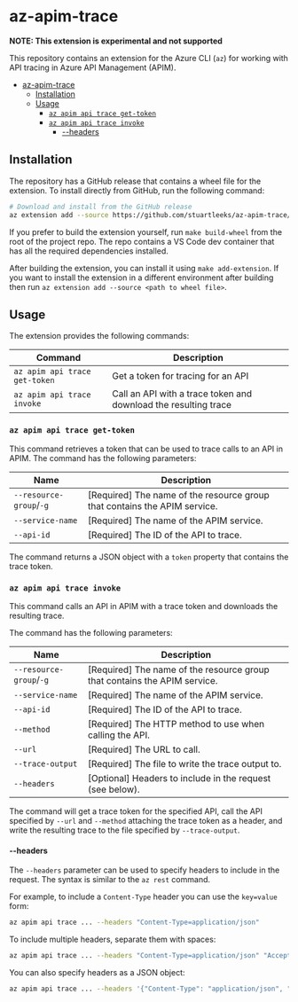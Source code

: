 # az-apim-trace

**NOTE: This extension is experimental and not supported**

This repository contains an extension for the Azure CLI (`az`) for working with API tracing in Azure API Management (APIM).

- [az-apim-trace](#az-apim-trace)
	- [Installation](#installation)
	- [Usage](#usage)
		- [`az apim api trace get-token`](#az-apim-api-trace-get-token)
		- [`az apim api trace invoke`](#az-apim-api-trace-invoke)
			- [--headers](#--headers)


## Installation

The repository has a GitHub release that contains a wheel file for the extension.
To install directly from GitHub, run the following command:

```bash
# Download and install from the GitHub release
az extension add --source https://github.com/stuartleeks/az-apim-trace/releases/download/v0.0.2/apim_trace-0.0.2-py2.py3-none-any.whl --upgrade
```

If you prefer to build the extension yourself, run `make build-wheel` from the root of the project repo.
The repo contains a VS Code dev container that has all the required dependencies installed.

After building the extension, you can install it using `make add-extension`.
If you want to install the extension in a different environment after building then run `az extension add --source <path to wheel file>`.

## Usage

The extension provides the following commands:

| Command                       | Description                                                     |
| ----------------------------- | --------------------------------------------------------------- |
| `az apim api trace get-token` | Get a token for tracing for an API                              |
| `az apim api trace invoke`    | Call an API with a trace token and download the resulting trace |

### `az apim api trace get-token`

This command retrieves a token that can be used to trace calls to an API in APIM.
The command has the following parameters:

| Name                    | Description                                                               |
| ----------------------- | ------------------------------------------------------------------------- |
| `--resource-group`/`-g` | [Required] The name of the resource group that contains the APIM service. |
| `--service-name`        | [Required] The name of the APIM service.                                  |
| `--api-id`              | [Required] The ID of the API to trace.                                    |

The command returns a JSON object with a `token` property that contains the trace token.

### `az apim api trace invoke`

This command calls an API in APIM with a trace token and downloads the resulting trace.

The command has the following parameters:

| Name                    | Description                                                               |
| ----------------------- | ------------------------------------------------------------------------- |
| `--resource-group`/`-g` | [Required] The name of the resource group that contains the APIM service. |
| `--service-name`        | [Required] The name of the APIM service.                                  |
| `--api-id`              | [Required] The ID of the API to trace.                                    |
| `--method`              | [Required] The HTTP method to use when calling the API.                   |
| `--url`                 | [Required] The URL to call.                                               |
| `--trace-output`        | [Required] The file to write the trace output to.                         |
| `--headers`             | [Optional] Headers to include in the request (see below).                 |

The command will get a trace token for the specified API, call the API specified by `--url` and `--method` attaching the trace token as a header, and write the resulting trace to the file specified by `--trace-output`.

#### --headers

The `--headers` parameter can be used to specify headers to include in the request.
The syntax is similar to the `az rest` command.

For example, to include a `Content-Type` header you can use the `key=value` form:

```bash
az apim api trace ... --headers "Content-Type=application/json"
```

To include multiple headers, separate them with spaces:

```bash
az apim api trace ... --headers "Content-Type=application/json" "Accept=application/json"
```

You can also specify headers as a JSON object:

```bash
az apim api trace ... --headers '{"Content-Type": "application/json", "Accept": "application/json"}'
```



